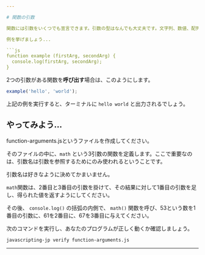 ```yaml
---

# 関数の引数

関数には引数をいくつでも宣言できます。引数の型はなんでも大丈夫です。文字列、数値、配列、オブジェクト、あるいは関数さえも引数になり得ます。

例を挙げましょう...

```js
function example (firstArg, secondArg) {
  console.log(firstArg, secondArg);
}
```

2つの引数がある関数を**呼び出す**場合は、このようにします。

```js
example('hello', 'world');
```

上記の例を実行すると、ターミナルに `hello world` と出力されるでしょう。

## やってみよう...

function-arguments.jsというファイルを作成してください。

そのファイルの中に、`math` という3引数の関数を定義します。ここで重要なのは、引数名は引数を参照するためにのみ使われるということです。

引数名は好きなように決めてかまいません。

`math`関数は、2番目と3番目の引数を掛けて、その結果に対して1番目の引数を足し、得られた値を返すようにしてください。

その後、 `console.log()` の括弧の内側で、 `math()` 関数を呼び、53という数を1番目の引数に、61を2番目に、67を3番目に与えてください。

次のコマンドを実行し、あなたのプログラムが正しく動くか確認しましょう。

`javascripting-jp verify function-arguments.js`

---
```


